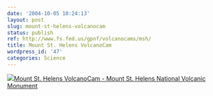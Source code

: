 ```yaml
---
date: '2004-10-05 10:24:13'
layout: post
slug: mount-st-helens-volcanocam
status: publish
ref: http://www.fs.fed.us/gpnf/volcanocams/msh/
title: Mount St. Helens VolcanoCam
wordpress_id: '47'
categories: Science
---
```


[![](http://www.fs.fed.us/gpnf/volcanocams/msh/images/mshvolcanocam.jpg)Mount St. Helens VolcanoCam - Mount St. Helens National Volcanic Monument](http://www.fs.fed.us/gpnf/volcanocams/msh/)


